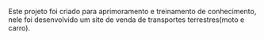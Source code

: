 Este projeto foi criado para aprimoramento e treinamento de conhecimento, nele foi desenvolvido um site de venda de transportes terrestres(moto e carro).
